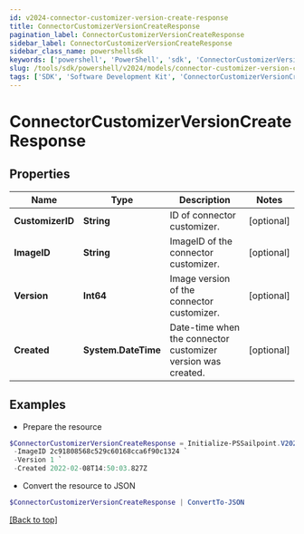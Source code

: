 ```yaml
---
id: v2024-connector-customizer-version-create-response
title: ConnectorCustomizerVersionCreateResponse
pagination_label: ConnectorCustomizerVersionCreateResponse
sidebar_label: ConnectorCustomizerVersionCreateResponse
sidebar_class_name: powershellsdk
keywords: ['powershell', 'PowerShell', 'sdk', 'ConnectorCustomizerVersionCreateResponse', 'V2024ConnectorCustomizerVersionCreateResponse'] 
slug: /tools/sdk/powershell/v2024/models/connector-customizer-version-create-response
tags: ['SDK', 'Software Development Kit', 'ConnectorCustomizerVersionCreateResponse', 'V2024ConnectorCustomizerVersionCreateResponse']
---
```



# ConnectorCustomizerVersionCreateResponse

## Properties

Name | Type | Description | Notes
------------ | ------------- | ------------- | -------------
**CustomizerID** | **String** | ID of connector customizer. | [optional] 
**ImageID** | **String** | ImageID of the connector customizer. | [optional] 
**Version** | **Int64** | Image version of the connector customizer. | [optional] 
**Created** | **System.DateTime** | Date-time when the connector customizer version was created. | [optional] 

## Examples

- Prepare the resource
```powershell
$ConnectorCustomizerVersionCreateResponse = Initialize-PSSailpoint.V2024ConnectorCustomizerVersionCreateResponse  -CustomizerID b07dc46a-1498-4de8-bfbb-259a68e70c8a `
 -ImageID 2c91808568c529c60168cca6f90c1324 `
 -Version 1 `
 -Created 2022-02-08T14:50:03.827Z
```

- Convert the resource to JSON
```powershell
$ConnectorCustomizerVersionCreateResponse | ConvertTo-JSON
```


[[Back to top]](#) 

